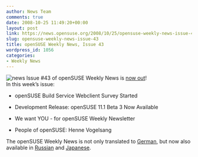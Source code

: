 ```yaml
---
author: News Team
comments: true
date: 2008-10-25 11:49:20+00:00
layout: post
link: https://news.opensuse.org/2008/10/25/opensuse-weekly-news-issue-43/
slug: opensuse-weekly-news-issue-43
title: openSUSE Weekly News, Issue 43
wordpress_id: 1056
categories:
- Weekly News
---
```


![news](//news.opensuse.org/wp-content/uploads/2007/11/knewsticker.png) Issue #43 of openSUSE Weekly News is [now out](//en.opensuse.org/OpenSUSE_Weekly_News/43)!  
In this week’s issue:


  * openSUSE Build Service Webclient Survey Started

  * Development Release: openSUSE 11.1 Beta 3 Now Available

  * We want YOU - for openSUSE Weekly Newsletter

  * People of openSUSE: Henne Vogelsang



The openSUSE Weekly News is not only translated to [German](//de.opensuse.org/OpenSUSE-Wochenschau), but now also available in [Russian](//ru.opensuse.org/%D0%95%D0%B6%D0%B5%D0%BD%D0%B5%D0%B4%D0%B5%D0%BB%D1%8C%D0%BD%D1%8B%D0%B5_%D0%BD%D0%BE%D0%B2%D0%BE%D1%81%D1%82%D0%B8_openSUSE) and [Japanese](//ja.opensuse.org/OpenSUSE_Weekly_News).
